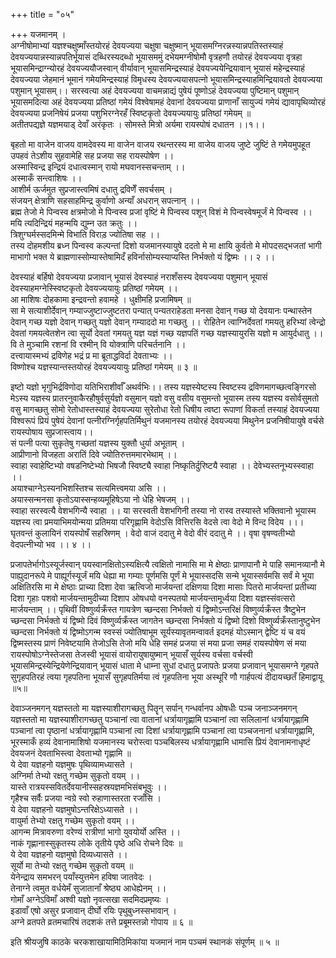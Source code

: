 +++
title = "०५"

+++
यजमानम् ।  
अग्नीषोमाभ्यां यज्ञश्चक्षुष्माँस्तयोरहं देवयज्यया चक्षुषा चक्षुष्मान् भूयासमग्निरन्नस्यान्नपतिस्तस्याहं देवयज्ययान्नस्यान्नपतिर्भूयासं दब्धिरस्यदब्धो भूयासममुं दभेयमग्नीषोमौ वृत्रहणौ तयोरहं देवयज्यया वृत्रहा भूयासमिन्द्राग्न्योरहं देवयज्ययौजस्वान् वीर्यावान् भूयासमिन्द्रस्याहं देवयज्ययेन्द्रियावान् भूयासं महेन्द्रस्याहं देवयज्यया जेहमानं भूमानं गमेयमिन्द्रस्याहं विमृधस्य देवयज्ययासपत्नो भूयासमिन्द्रस्याहमिन्द्रियावतो देवयज्यया पशुमान् भूयासम्।। सरस्वत्या अहं देवयज्यया वाचमन्नाद्यं पुषेयं पूष्णोऽहं देवयज्यया पुष्टिमान् पशुमान् भूयासमदित्या अहं देवयज्यया प्रतिष्ठां गमेयं विश्वेषामहं देवानां देवयज्यया प्राणानाँ सायुज्यं गमेयं द्यावापृथिव्योरहं देवयज्यया प्रजनिषेयं प्रजया पशुभिरग्नेरहँ स्विष्टकृतो देवयज्ययायुः प्रतिष्ठां गमेयम् ॥  
अतीतपद्यज्ञे यज्ञमयाड् देवाँ अरंकृतः । सोमस्ते मित्रो अर्यमा रायस्पोषं दधातन ।।१।।  
  
बृहतो मा वाजेन वाजय वामदेवस्य मा वाजेन वाजय रथन्तरस्य मा वाजेय वाजय जुष्टे जुष्टिं ते गमेयमुपहूत उपहवं तेऽशीय सुहवामेहि सह प्रजया सह रायस्पोषेण ।।  
अस्मास्विन्द्र इन्द्रियं दधात्वस्मान् रायो मघवानस्सचन्ताम् ।।  
अस्माकँ सन्त्वाशिषः ।।  
आशीर्म ऊर्जमुत सुप्रजास्त्वमिषं दधातु द्रविणेँ सवर्चसम् ।  
संजयन् क्षेत्राणि सहसाहमिन्द्र कुर्वाणो अन्याँ अधरान् सपत्नान् ।।  
ब्रह्म तेजो मे पिन्वस्व क्षत्रमोजो मे पिन्वस्व प्रजां वृष्टिं मे पिन्वस्व पशून् विशं मे पिन्वस्वेषमूर्जं मे पिन्वस्व ।।  
मयि त्यदिन्द्रियं महन्मयि द्युम्न उत क्रतुः ।।  
त्रिशुग्घर्मस्सदमिन्मे विभाति विराड़ ज्योतिषा सह ।।  
तस्य दोहमशीय ब्रध्न पिन्वस्व कल्पन्तां दिशो यजमानस्यायुषे ददतो मे मा क्षायि कुर्वतो मे मोपदसद्भजतां भागी माभागो भक्त ये ब्राह्मणास्सोम्यास्तेषामिदँ हविर्नासोम्यस्याप्यस्ति निर्भक्तो यं द्विष्मः ।। २ ।।  
    
देवस्याहं बर्हिषो देवयज्यया प्रजावान् भूयासं देवस्याहं नराशँसस्य देवयज्यया पशुमान् भूयासं देवस्याहमग्नेस्स्विष्टकृतो देवयज्ययायुः प्रतिष्ठां गमेयम् ।।  
आ माशिषः दोहकामा इन्द्रवन्तो हवामहे । धुक्षीमहि प्रजामिषम् ॥  
सा मे सत्याशीर्देवान् गम्याज्जुष्टाज्जुष्टतरा पन्यात् पन्यतराहेडता मनसा देवान् गच्छ यो देवयानः पन्थास्तेन देवान् गच्छ यज्ञो देवान् गच्छतु यज्ञो देवान् गम्याददो मा गच्छतु ।। रोहितेन त्वाग्निर्देवतां गमयतु हरिभ्यां त्वेन्द्रो देवतां गमयत्वेतशेन त्वा सूर्यो देवतां गमयतु यज्ञ यज्ञं गच्छ यज्ञपतिं गच्छ यज्ञस्यायुरसि यज्ञो म आयुर्दधातु ।।  
वि ते मुञ्चामि रशनां वि रश्मीन् वि योक्त्राणि परिचर्तनानि ।।  
दत्त्वायास्मभ्यं द्रविणेह भद्रं प्र मा ब्रूताद्धविर्दा देवताभ्यः ।।  
विष्णोश्च यज्ञस्यान्तस्तयोरहं देवयज्ययायुः प्रतिष्ठां गमेयम् ॥ ३ ॥  
  
इष्टो यज्ञो भृगुभिर्द्रविणोदा यतिभिराशीर्वाँ अथर्वभिः।। तस्य यज्ञस्येष्टस्य स्विष्टस्य द्रविणमागच्छत्वङ्गिरसो मेऽस्य यज्ञस्य प्रातरनुवाकैरहौषुर्वसुर्यज्ञो वसुमान् यज्ञो वसु वसीय वसुमन्तो भूयास्म तस्य यज्ञस्य वसोर्वसुमतो वसु मागच्छतु सोमो रेतोधास्तस्याहं देवयज्यया सुरेतोधा रेतो धिषीय त्वष्टा रूपाणां विकर्ता तस्याहं देवयज्यया विश्वरूपं प्रियं पुषेयं देवानां पत्नीरग्निर्गृहपतिर्मिथुनं यजमानस्य तयोरहं देवयज्यया मिथुनेन प्रजनिषीयायुषे वर्चसे रायस्पोषाय सुप्रजास्त्वाय।।  
सं पत्नी पत्या सुकृतेषु गच्छतां यज्ञस्य युक्तौ धुर्या अभूताम् ।  
आप्रीणानो विजहता अरातिं दिवे ज्योतिरुत्तममारभेथाम् ।।  
स्वाहा स्वाहेष्टिभ्यो वषडनिष्टेभ्यो भिषजौ स्विष्ट्यै स्वाहा निष्कृतिर्दुरिष्टयै स्वाहा ।। देवेभ्यस्तनूभ्यस्स्वाहा ।।  
 अयाश्चाग्नेऽस्यनभिशस्तिश्च सत्यमित्त्वमया असि ।।  
अयास्सन्मनसा कृतोऽयास्सन्हव्यमूहिषेऽया नो धेहि भेषजम् ।।  
स्वाहा सरस्वत्यै वेशभगिन्यै स्वाहा ।। या सरस्वती वेशभगिनी तस्या नो रास्व तस्यास्ते भक्तिवानो भूयास्म यज्ञस्य त्वा प्रमयाभिमयोन्मया प्रतिमया परिगृह्णामि वेदोऽसि वित्तिरसि वेदसे त्वा वेदो मे विन्द विदेय ।।।  
घृतवन्तं कुलायिनं रायस्पोषँ सहस्रिणम् । वेदो वाजं ददातु मे वेदो वीरं ददातु मे ।। वृषा वृषण्वतीभ्यो वेदपत्नीभ्यो भव ।। ४ ।।  
  
प्रजापतेर्भागोऽस्यूर्जस्वान् पयस्वानक्षितोऽस्यक्षित्यै त्वक्षितो नामासि मा मे क्षेष्ठाः प्राणापानौ मे पाहि समानव्यानौ मे पाह्युदानरूपे मे पाह्यूर्गस्यूर्जं मयि धेह्या मा गम्याः पूर्णमसि पूर्णं मे भूयास्सदसि सन्मे भूयास्सर्वमसि सर्वं मे भूया अक्षितिरसि मा मे क्षेष्ठाः प्राच्या दिशा देवा ऋत्विजो मार्जयन्तां दक्षिणया दिशा मासाः पितरो मार्जयन्तां प्रतीच्या दिशा गृहाः पशवो मार्जयन्तामुदीच्या दिशाप ओषधयो वनस्पतयो मार्जयन्तामूर्ध्वया दिशा यज्ञस्संवत्सरो मार्जयन्ताम् ।। पृथिवीं विष्णुर्व्यक्रँस्त गायत्रेण च्छन्दसा निर्भक्तो यं द्विष्मोऽन्तरिक्षं विष्णुर्व्यक्रँस्त त्रैष्टुभेन च्छन्दसा निर्भक्तो यं द्विष्मो दिवं विष्णुर्व्यक्रँस्त जागतेन च्छन्दसा निर्भक्तो यं द्विष्मो दिशो विष्णुर्व्यक्रँस्तानुष्टुभेन च्छन्दसा निर्भक्तो यं द्विष्मोऽगन्म स्वस्सं ज्योतिषाभूम सूर्यस्यावृतमन्वावर्त इदमहं योऽस्मान् द्वेष्टि यं च वयं द्विष्मस्तस्य प्राणं निवेष्टयामि तेजोऽसि तेजो मयि धेहि समहं प्रजया सं मया प्रजा समहं रायस्पोषेण सं मया रायस्पोषोऽग्नेस्तेजसा तेजस्वी भूयासं वायोरायुषायुष्मान् भूयासँ सूर्यस्य वर्चसा वर्चस्वी भूयासमिन्द्रस्येन्द्रियेणेन्द्रियावान् भूयासं धाता मे धाम्ना सुधां दधातु प्रजापतेः प्रजया प्रजावान् भूयासमग्ने गृहपते सुगृहपतिरहं त्वया गृहपतिना भूयासँ सुगृहपतिर्मया त्वं गृहपतिना भूया अस्थूरि णौ गार्हपत्यं दीदायच्छतँ हिमाद्वायू ॥५॥  
  
देवाञ्जनमगन् यज्ञस्ततो मा यज्ञस्याशीरागच्छतु पितॄन् सर्पान् गन्धर्वानप ओषधीः पञ्च जनाञ्जनमगन् यज्ञस्ततो मा यज्ञस्याशीरागच्छतु पञ्चानां त्वा वातानां धर्त्रायागृह्णामि पञ्चानां त्वा सलिलानां धर्त्रायागृह्णामि पञ्चानां त्वा पृष्ठानां धर्त्रायागृह्णामि पञ्चानां त्वा दिशां धर्त्रायागृह्णामि पञ्चानां त्वा पञ्चजनानां धर्त्रायागृह्णामि, भूरस्माकँ हव्यं देवानामाशिषो यजमानस्य चरोस्त्वा पञ्चबिलस्य धर्त्रायागृह्णामि धामासि प्रियं देवानामनाधृष्टं देवयजनं देवताभिस्त्वा देवताभ्यो गृह्णामि ॥  
ये देवा यज्ञहनो यज्ञमुषः पृथिव्यामध्यासते ।  
अग्निर्मा तेभ्यो रक्षतु गच्छेम सुकृतो वयम् ।।  
यास्ते रात्रयस्सवितर्देवयानीस्सहस्रयज्ञमभिसंबभूवुः ।।  
गृहैश्च सर्वैः प्रजया न्वग्रे स्वो रुहाणास्तरता रजाँसि ।  
ये देवा यज्ञहनो यज्ञमुषोऽन्तरिक्षेऽध्यासते ।।  
वायुर्मा तेभ्यो रक्षतु गच्छेम सुकृतो वयम् ।।  
आगन्म मित्रावरुणा वरेण्यं रात्रीणां भागो युवयोर्यो अस्ति ।।  
नाकं गृह्णानास्सुकृतस्य लोके तृतीये पृष्ठे अधि रोचने दिवः ॥  
ये देवा यज्ञहनो यज्ञमुषो दिव्यध्यासते ।।  
सूर्यो मा तेभ्यो रक्षतु गच्छेम सुकृतो वयम् ॥  
येनेन्द्राय समभरन् पयाँस्युत्तमेन हविषा जातवेदः ।  
तेनाग्ने त्वमुत वर्धयेमँ सुजातानाँ श्रेष्ठ्य आधेह्येनम् ।।  
गोमाँ अग्नेऽविमाँ अश्वी यज्ञो नृवत्सखा सदमिदप्रमृष्यः ।  
इडावाँ एषो असुर प्रजावान् दीर्घो रयिः पृथुबुध्नस्सभावान् ।  
अग्ने व्रतपते व्रतमचारिषं तदशकं तत्ते प्रबूमस्तन्नो गोपाय ॥ ६ ॥  
  
इति श्रीयजुषि काठके चरकशाखायामिठिमिकांया यजमानं नाम पञ्चमं स्थानकं संपूर्णम् ॥ ५ ॥